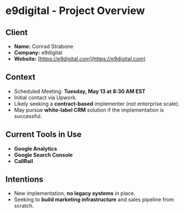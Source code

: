 # e9digital - Project Overview

## Client
- **Name:** Conrad Strabone
- **Company:** e9digital
- **Website:** [https://e9digital.com](https://e9digital.com)

## Context
- Scheduled Meeting: **Tuesday, May 13 at 8:30 AM EST**
- Initial contact via Upwork.
- Likely seeking a **contract-based** implementer (not enterprise scale).
- May pursue **white-label CRM** solution if the implementation is successful.

## Current Tools in Use
- **Google Analytics**
- **Google Search Console**
- **CallRail**

## Intentions
- New implementation, **no legacy systems** in place.
- Seeking to **build marketing infrastructure** and sales pipeline from scratch.
